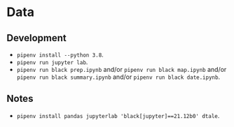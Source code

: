 # Data

## Development

- `pipenv install --python 3.8`.
- `pipenv run jupyter lab`.
- `pipenv run black prep.ipynb` and/or `pipenv run black map.ipynb` and/or `pipenv run black summary.ipynb` and/or `pipenv run black date.ipynb`.

## Notes

- `pipenv install pandas jupyterlab 'black[jupyter]==21.12b0' dtale`.
